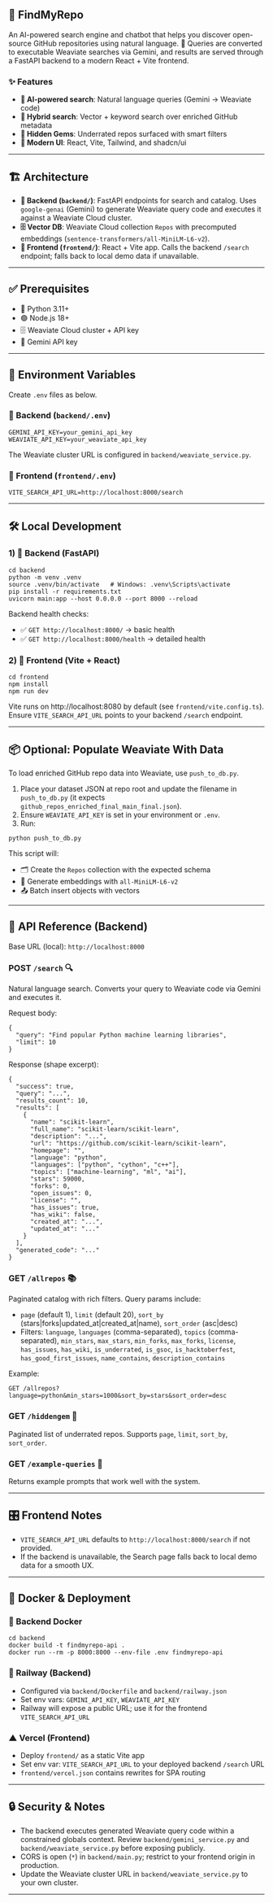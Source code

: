 ## 🔎 FindMyRepo

An AI-powered search engine and chatbot that helps you discover open-source GitHub repositories using natural language. 🤖 Queries are converted to executable Weaviate searches via Gemini, and results are served through a FastAPI backend to a modern React + Vite frontend.

### ✨ Features
- **🧠 AI-powered search**: Natural language queries (Gemini → Weaviate code)
- **🔎 Hybrid search**: Vector + keyword search over enriched GitHub metadata
- **💎 Hidden Gems**: Underrated repos surfaced with smart filters
- **🎨 Modern UI**: React, Vite, Tailwind, and shadcn/ui

---

## 🏗️ Architecture
- **🧰 Backend (`backend/`)**: FastAPI endpoints for search and catalog. Uses `google-genai` (Gemini) to generate Weaviate query code and executes it against a Weaviate Cloud cluster.
- **🗄️ Vector DB**: Weaviate Cloud collection `Repos` with precomputed embeddings (`sentence-transformers/all-MiniLM-L6-v2`).
- **🧩 Frontend (`frontend/`)**: React + Vite app. Calls the backend `/search` endpoint; falls back to local demo data if unavailable.

---

## ✅ Prerequisites
- 🐍 Python 3.11+
- 🟢 Node.js 18+
- 🗄️ Weaviate Cloud cluster + API key
- 🔑 Gemini API key

---

## 🔐 Environment Variables
Create `.env` files as below.

### 🧰 Backend (`backend/.env`)
```
GEMINI_API_KEY=your_gemini_api_key
WEAVIATE_API_KEY=your_weaviate_api_key
```

The Weaviate cluster URL is configured in `backend/weaviate_service.py`.

### 🧩 Frontend (`frontend/.env`)
```
VITE_SEARCH_API_URL=http://localhost:8000/search
```

---

## 🛠️ Local Development

### 1) 🧰 Backend (FastAPI)
```
cd backend
python -m venv .venv
source .venv/bin/activate   # Windows: .venv\Scripts\activate
pip install -r requirements.txt
uvicorn main:app --host 0.0.0.0 --port 8000 --reload
```
Backend health checks:
- ✅ `GET http://localhost:8000/` → basic health
- ✅ `GET http://localhost:8000/health` → detailed health

### 2) 🧩 Frontend (Vite + React)
```
cd frontend
npm install
npm run dev
```
Vite runs on http://localhost:8080 by default (see `frontend/vite.config.ts`). Ensure `VITE_SEARCH_API_URL` points to your backend `/search` endpoint.

---

## 📦 Optional: Populate Weaviate With Data
To load enriched GitHub repo data into Weaviate, use `push_to_db.py`.

1) Place your dataset JSON at repo root and update the filename in `push_to_db.py` (it expects `github_repos_enriched_final_main_final.json`).
2) Ensure `WEAVIATE_API_KEY` is set in your environment or `.env`.
3) Run:
```
python push_to_db.py
```
This script will:
- 🗂️ Create the `Repos` collection with the expected schema
- 🧮 Generate embeddings with `all-MiniLM-L6-v2`
- 📤 Batch insert objects with vectors

---

## 📡 API Reference (Backend)

Base URL (local): `http://localhost:8000`

### POST `/search` 🔍
Natural language search. Converts your query to Weaviate code via Gemini and executes it.

Request body:
```
{
  "query": "Find popular Python machine learning libraries",
  "limit": 10
}
```

Response (shape excerpt):
```
{
  "success": true,
  "query": "...",
  "results_count": 10,
  "results": [
    {
      "name": "scikit-learn",
      "full_name": "scikit-learn/scikit-learn",
      "description": "...",
      "url": "https://github.com/scikit-learn/scikit-learn",
      "homepage": "",
      "language": "python",
      "languages": ["python", "cython", "c++"],
      "topics": ["machine-learning", "ml", "ai"],
      "stars": 59000,
      "forks": 0,
      "open_issues": 0,
      "license": "",
      "has_issues": true,
      "has_wiki": false,
      "created_at": "...",
      "updated_at": "..."
    }
  ],
  "generated_code": "..."  
}
```

### GET `/allrepos` 📚
Paginated catalog with rich filters. Query params include:
- `page` (default 1), `limit` (default 20), `sort_by` (stars|forks|updated_at|created_at|name), `sort_order` (asc|desc)
- Filters: `language`, `languages` (comma-separated), `topics` (comma-separated), `min_stars`, `max_stars`, `min_forks`, `max_forks`, `license`, `has_issues`, `has_wiki`, `is_underrated`, `is_gsoc`, `is_hacktoberfest`, `has_good_first_issues`, `name_contains`, `description_contains`

Example:
```
GET /allrepos?language=python&min_stars=1000&sort_by=stars&sort_order=desc
```

### GET `/hiddengem` 💎
Paginated list of underrated repos. Supports `page`, `limit`, `sort_by`, `sort_order`.

### GET `/example-queries` 🧪
Returns example prompts that work well with the system.

---

## 🎛️ Frontend Notes
- `VITE_SEARCH_API_URL` defaults to `http://localhost:8000/search` if not provided.
- If the backend is unavailable, the Search page falls back to local demo data for a smooth UX.

---

## 🚢 Docker & Deployment

### 🐳 Backend Docker
```
cd backend
docker build -t findmyrepo-api .
docker run --rm -p 8000:8000 --env-file .env findmyrepo-api
```

### 🚆 Railway (Backend)
- Configured via `backend/Dockerfile` and `backend/railway.json`
- Set env vars: `GEMINI_API_KEY`, `WEAVIATE_API_KEY`
- Railway will expose a public URL; use it for the frontend `VITE_SEARCH_API_URL`

### ▲ Vercel (Frontend)
- Deploy `frontend/` as a static Vite app
- Set env var: `VITE_SEARCH_API_URL` to your deployed backend `/search` URL
- `frontend/vercel.json` contains rewrites for SPA routing

---

## 🔒 Security & Notes
- The backend executes generated Weaviate query code within a constrained globals context. Review `backend/gemini_service.py` and `backend/weaviate_service.py` before exposing publicly.
- CORS is open (`*`) in `backend/main.py`; restrict to your frontend origin in production.
- Update the Weaviate cluster URL in `backend/weaviate_service.py` to your own cluster.

---
